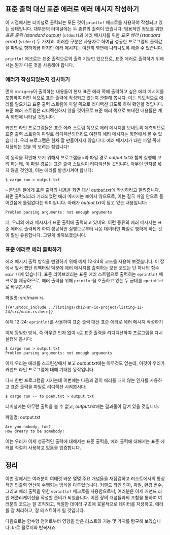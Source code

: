## 표준 출력 대신 표준 에러로 에러 메시지 작성하기

이 시점에서는 터미널로 출력되는 모든 것이 `println!` 매크로를 사용하여
작성되고 있는 상태입니다. 대부분의 터미널에는 두 종류의 출력이 있습니다:
범용적인 정보를 위한 *표준 출력 (standard output)* (`stdout`)과
에러 메시지를 위한 *표준 에러 (standard error)* (`stderr`) 두 가지죠.
이러한 구분은 사용자로 하여금 성공한 프로그램의 출력값을 파일로 향하게끔
하지만 에러 메시지는 여전히 화면에 나타나도록 해줄 수 있습니다.

`println!` 매크로는 표준 출력으로의 출력 기능만 있으므로, 표준 에러로
출력하기 위해서는 뭔가 다른 것을 사용해야 합니다.

### 에러가 작성되었는지 검사하기

먼저 `minigrep`이 출력하는 내용들이 현재 표준 에러 쪽에 출력하고
싶은 에러 메시지를 포함하여 어떤 식으로 표준 출력에 작성되고 있는지
관찰해 봅시다. 이는 의도적으로 에러를 일으키고 표준 출력 스트림이
파일 쪽으로 리디렉션 되도록 하여 확인할 것입니다. 표준 에러 스트림은
리디렉션하지 않을 것이므로 표준 에러 쪽으로 보내진 내용들은 계속
화면에 나타날 것입니다.

커맨드 라인 프로그램들은 표준 에러 스트림 쪽으로 에러 메시지를 보내도록
예측되므로 표준 출력 스트림이 파일로 리디렉션되더라도 여전히 에러 메시지는
화면에서 볼 수 있습니다. 우리 프로그램은 현재 잘 만들어지지 않습니다:
에러 메시지가 대신 파일 쪽에 저장되는 것을 막 보려는 참입니다!

이 동작을 확인해 보기 위해서 프로그램을 `>`과 파일 경로 *output.txt*과 함께
실행해 보려 하는데, 이 파일 경로는 표준 출력 스트림이 리디렉션될 곳입니다.
아무런 인자를 넣지 않을 것인데, 이는 에러를 발생시켜야 합니다:

```console
$ cargo run > output.txt
```

`>` 문법은 셸에게 표준 출력의 내용을 화면 대신 *output.txt*에
작성하라고 알려줍니다. 화면 출력되리라 기대되었던 에러 메시지는
보이지 않으므로, 이는 결국 파일 안으로 들어갔음에 틀림없다는
의미입니다. 아래가 *output.txt*이 담고 있는 내용입니다:

```text
Problem parsing arguments: not enough arguments
```

네, 우리의 에러 메시지가 표준 출력에 출력되고 있네요. 이런 종류의 에러
메시지는 표준 에러로 출력되게 하여 성공적인 실행으로부터 나온 데이터만
파일로 행하게 하는 것이 훨씬 유용합니다. 그렇게 바꿔보겠습니다.

### 표준 에러로 에러 출력하기

에러 메시지 출력 방식을 변경하기 위해 예제 12-24의 코드를 사용해
보겠습니다. 이 장에서 앞서 했던 리팩터링 덕분에 에러 메시지를 출력하는
모든 코드는 단 하나의 함수 `main` 내에 있습니다. 표준 라이브러리는
표준 에러 스트림으로 출력하는 `eprintln!` 매크로를 제공하므로, 에러
출력을 위해 `println!`을 호출하고 있는 두 군데를 `eprintln!`로
바꿔봅시다.

<span class="filename">파일명: src/main.rs</span>

```rust,ignore
{{#rustdoc_include ../listings/ch12-an-io-project/listing-12-24/src/main.rs:here}}
```

<span class="caption">예제 12-24: `eprintln!`를 사용하여 표준 출력 대신
표준 에러로 에러 메시지 작성하기</span>

이제 동일한 방식, 즉 아무런 인자 없이 `>`로 표준 출력을 리디렉션하여
프로그램을 다시 실행해 봅시다:

```console
$ cargo run > output.txt
Problem parsing arguments: not enough arguments
```

이제 우리는 에러를 스크린상에서 보고 *output.txt*에는 아무것도 없는데,
이것이 우리가 커맨드 라인 프로그램에 대해 기대한 동작입니다.

다시 한번 프로그램을 시키는데 이번에는 다음과 같이 에러를 내지 않는 인자를
사용하고 표준 출력을 파일로 리디렉션 시켜봅시다:

```console
$ cargo run -- to poem.txt > output.txt
```

터미널에는 아무런 출력을 볼 수 없고, *output.txt*에는 결과물이
담겨 있을 것입니다:

<span class="filename">파일명: output.txt</span>

```text
Are you nobody, too?
How dreary to be somebody!
```

이는 우리가 이제 성공적인 출력에 대해서는 표준 출력을, 에러 출력에 대해서는
표준 에러를 적절히 사용하고 있음을 입증합니다.

## 정리

이번 장에서는 여러분이 여태껏 배운 몇몇 주요 개념들을 재점검하고 러스트에서의
통상적인 입출력 연산이 수행되는 방식을 다루었습니다. 커맨드 라인 인자, 파일,
환경 변수, 그리고 에러 출력을 위한 `eprintln!` 매크로를 사용함으로써,
여러분은 이제 커맨드 라인 애플리케이션을 작성할 준비가 되었습니다.
이전 장의 개념들과의 조합을 통하여 여러분의 코드는 잘 조직되고,
적절한 데이터 구조에 효율적으로 데이터를 저장하고, 에러를 잘
처리하고, 잘 테스트하게 될 것입니다.

다음으로는 함수형 언어로부터 영향을 받은 러스트의 기능 몇 가지를 탐구해
보겠습니다: 바로 클로저와 반복자죠.
